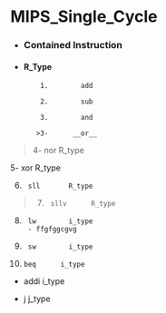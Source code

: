 # MIPS_Single_Cycle


- ###    Contained Instruction

- ####   R_Type

          1.        add       

          2.        sub       

          3.        and      

         >3-      __or__      

>4- nor       R_type

5- xor       R_type

6.      sll       R_type

>7.      sllv      R_type

8.      lw        i_type
        - ffgfggcgvg

9.      sw        i_type

10.     beq      i_type

- addi     i_type

- j        j_type



